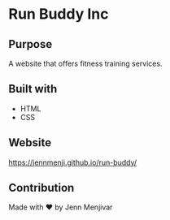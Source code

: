 # Run Buddy Inc

## Purpose
A website that offers fitness training services.

## Built with
* HTML
* CSS

## Website
https://jennmenji.github.io/run-buddy/

## Contribution
Made with ❤️ by Jenn Menjivar
